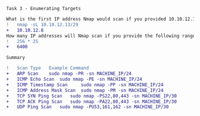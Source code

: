 ```Task 3 - Enumerating Targets ```
```diff
What is the first IP address Nmap would scan if you provided 10.10.12.13/29 as your target? 
!	nmap -sL 10.10.12.13/29 
+	10.10.12.8
How many IP addresses will Nmap scan if you provide the following range 10.10.0-255.101-125?
!	256 * 25
+	6400
```

``` Summary ```
```diff
!	Scan Type 	Example Command
+	ARP Scan 	sudo nmap -PR -sn MACHINE_IP/24
+	ICMP Echo Scan 	sudo nmap -PE -sn MACHINE_IP/24
+	ICMP Timestamp Scan 	sudo nmap -PP -sn MACHINE_IP/24
+	ICMP Address Mask Scan 	sudo nmap -PM -sn MACHINE_IP/24
+	TCP SYN Ping Scan 	sudo nmap -PS22,80,443 -sn MACHINE_IP/30
+	TCP ACK Ping Scan 	sudo nmap -PA22,80,443 -sn MACHINE_IP/30
+	UDP Ping Scan 	sudo nmap -PU53,161,162 -sn MACHINE_IP/30
```